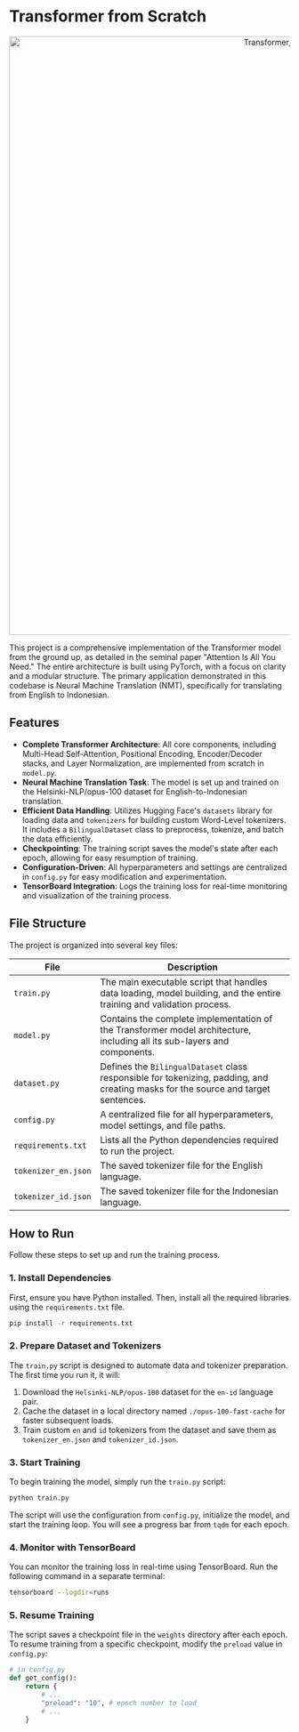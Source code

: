 # Transformer from Scratch
<p align="center">
    <img width="1024" height="1077" alt="Transformer,_full_architecture" src="https://github.com/user-attachments/assets/b73dfe0f-ee81-4a78-b3bd-4bcfa5f0262c" />
</p>

This project is a comprehensive implementation of the Transformer model from the ground up, as detailed in the seminal paper "Attention Is All You Need." The entire architecture is built using PyTorch, with a focus on clarity and a modular structure. The primary application demonstrated in this codebase is Neural Machine Translation (NMT), specifically for translating from English to Indonesian.

## Features

* **Complete Transformer Architecture**: All core components, including Multi-Head Self-Attention, Positional Encoding, Encoder/Decoder stacks, and Layer Normalization, are implemented from scratch in `model.py`.
* **Neural Machine Translation Task**: The model is set up and trained on the Helsinki-NLP/opus-100 dataset for English-to-Indonesian translation.
* **Efficient Data Handling**: Utilizes Hugging Face's `datasets` library for loading data and `tokenizers` for building custom Word-Level tokenizers. It includes a `BilingualDataset` class to preprocess, tokenize, and batch the data efficiently.
* **Checkpointing**: The training script saves the model's state after each epoch, allowing for easy resumption of training.
* **Configuration-Driven**: All hyperparameters and settings are centralized in `config.py` for easy modification and experimentation.
* **TensorBoard Integration**: Logs the training loss for real-time monitoring and visualization of the training process.

## File Structure

The project is organized into several key files:

| File                | Description                                                                                                                   |
| ------------------- | ----------------------------------------------------------------------------------------------------------------------------- |
| `train.py`          | The main executable script that handles data loading, model building, and the entire training and validation process.      |
| `model.py`          | Contains the complete implementation of the Transformer model architecture, including all its sub-layers and components. |
| `dataset.py`        | Defines the `BilingualDataset` class responsible for tokenizing, padding, and creating masks for the source and target sentences. |
| `config.py`         | A centralized file for all hyperparameters, model settings, and file paths.                                               |
| `requirements.txt`  | Lists all the Python dependencies required to run the project.                                                          |
| `tokenizer_en.json` | The saved tokenizer file for the English language.                                                                      |
| `tokenizer_id.json` | The saved tokenizer file for the Indonesian language.                                                                     |

## How to Run

Follow these steps to set up and run the training process.

### 1. Install Dependencies

First, ensure you have Python installed. Then, install all the required libraries using the `requirements.txt` file.

```bash
pip install -r requirements.txt
```

### 2. Prepare Dataset and Tokenizers

The `train.py` script is designed to automate data and tokenizer preparation. The first time you run it, it will:
1.  Download the `Helsinki-NLP/opus-100` dataset for the `en-id` language pair.
2.  Cache the dataset in a local directory named `./opus-100-fast-cache` for faster subsequent loads.
3.  Train custom `en` and `id` tokenizers from the dataset and save them as `tokenizer_en.json` and `tokenizer_id.json`.

### 3. Start Training

To begin training the model, simply run the `train.py` script:

```bash
python train.py
```

The script will use the configuration from `config.py`, initialize the model, and start the training loop. You will see a progress bar from `tqdm` for each epoch.

### 4. Monitor with TensorBoard

You can monitor the training loss in real-time using TensorBoard. Run the following command in a separate terminal:

```bash
tensorboard --logdir=runs
```

### 5. Resume Training

The script saves a checkpoint file in the `weights` directory after each epoch. To resume training from a specific checkpoint, modify the `preload` value in `config.py`:

```python
# in config.py
def get_config():
    return {
        # ...
        "preload": "10", # epoch number to load
        # ...
    }
```
